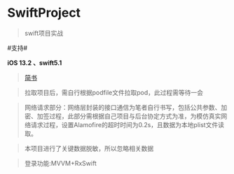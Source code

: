 # SwiftProject
> swift项目实战

#支持#

**iOS 13.2 、swift5.1** 

>[简书](https://www.jianshu.com/p/ac7e9959646f)

>拉取项目后，需自行根据podfile文件拉取pod，此过程需等待一会

>网络请求部分：网络层封装的接口通信为笔者自行书写，包括公共参数、加密、加签过程，此部分需根据自己项目与后台协定方式为准，为模仿真实网络请求过程，设置Alamofire的超时时间为0.2s，且数据为本地plist文件读取。

>本项目进行了关键数据脱敏，所以忽略相关数据

>登录功能:MVVM+RxSwift



